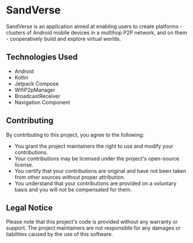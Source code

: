 # SandVerse
SandVerse is an application aimed at enabling users to create platforms - clusters of Android mobile devices in a multihop P2P network, and on them - cooperatively build and explore virtual worlds.

## Technologies Used
- Android
- Kotlin
- Jetpack Compose
- WifiP2pManager
- BroadcastReceiver
- Navigation Component


## Contributing
By contributing to this project, you agree to the following:

- You grant the project maintainers the right to use and modify your contributions.
- Your contributions may be licensed under the project's open-source license.
- You certify that your contributions are original and have not been taken from other sources without proper attribution.
- You understand that your contributions are provided on a voluntary basis and you will not be compensated for them.



## Legal Notice
Please note that this project's code is provided without any warranty or support. The project maintainers are not responsible for any damages or liabilities caused by the use of this software.
